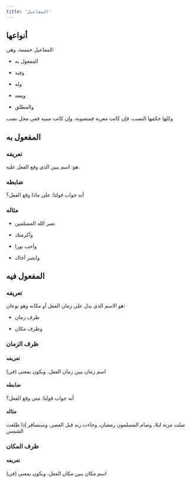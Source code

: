 ```yaml
---
title: 'المفاعيل'
---
```


## أنواعها

المفاعيل خمسة، وهي:

- المفعول به

- وفيه

- وله

- ومعه

- والمطلق

وكلها حكمها النصب، فإن كانت معربة فمنصوبة، وإن كانت مبنية ففي محل نصب

## المفعول به

### تعريفه

هو: اسم يبين الذي وقع الفعل عليه.

### ضابطه

أنه جواب قولنا: على ماذا وقع الفعل؟

### مثاله

- نصر الله المسلمين

- وأكرمتك

- وأحب نورا

- وانصر أخاك

## المفعول فيه

### تعريفه

هو الاسم الذي يدل على زمان الفعل أو مكانه وهو نوعان:

- ظرف زمان

- وظرف مكان

### ظرف الزمان

#### تعريفه

اسم زمان يبين زمان الفعل، ويكون بمعنى (في)

#### ضابطه

أنه جواب قولنا: متى وقع الفعل؟

#### مثاله

صلت مزنة ليلا، وصام المسلمون رمضان، وجاءت رند قبل العصر، وسنسافر إذا طلعت الشمس

### ظرف المكان

#### تعريفه

اسم مكان يبين مكان الفعل، ويكون بمعنى (في)

